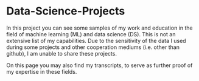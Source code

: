 # Data-Science-Projects
In this project you can see some samples of my work and education in the field of machine learning (ML) and data science (DS). This is not an extensive list of my capabilities. Due to the sensitivity of the data I used during some projects and other cooperation mediums (i.e. other than github), I am unable to share these projects. 

On this page you may also find my transcripts, to serve as further proof of my expertise in these fields. 
